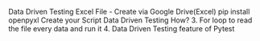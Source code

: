 Data Driven Testing
Excel File - Create via Google Drive(Excel)
pip install openpyxl
Create your Script
Data Driven Testing How? 3. For loop to read the file every data and run it 4. Data Driven Testing feature of Pytest